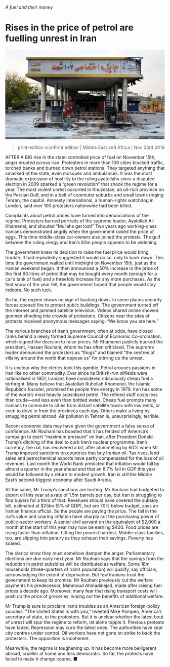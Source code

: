 ###### A fuel and their money

# Rises in the price of petrol are fuelling unrest in Iran 

![image](images/20191123_MAP001_0.jpg) 

> print-edition iconPrint edition | Middle East and Africa | Nov 23rd 2019 

AFTER A BIG rise in the state-controlled price of fuel on November 15th, anger erupted across Iran. Protesters in more than 100 cities blocked traffic, torched banks and burned down petrol stations. They targeted anything that smacked of the state, even mosques and ambulances. It was the most dramatic expression of hostility to the ruling ayatollahs since a disputed election in 2009 sparked a “green revolution” that shook the regime for a year. The most violent unrest occurred in Khuzestan, an oil-rich province on the Persian Gulf, and in a belt of commuter suburbs and small towns ringing Tehran, the capital. Amnesty International, a human-rights watchdog in London, said over 100 protesters nationwide had been killed. 

Complaints about petrol prices have turned into denunciations of the regime. Protesters burned portraits of the supreme leader, Ayatollah Ali Khamenei, and shouted “Mullahs get lost!” Two years ago working-class Iranians demonstrated angrily when the government raised the price of eggs. This time middle-class car-owners also joined the protests. The gulf between the ruling clergy and Iran’s 83m people appears to be widening. 

The government knew its decision to raise the fuel price would bring trouble. It had repeatedly suggested it would do so, only to back down. This time the government waited until midnight on November 15th, just as the Iranian weekend began. It then announced a 50% increase in the price of the first 60 litres of petrol that may be bought every month (enough for a car’s tank of fuel) and a threefold increase for any more purchases. As the first snow of the year fell, the government hoped that people would stay indoors. No such luck. 

So far, the regime shows no sign of backing down. In some places security forces opened fire to protect public buildings. The government turned off the internet and jammed satellite television. Videos shared online showed gunmen shooting into crowds of protesters. Citizens near the sites of protests received anonymous messages saying: “We know you are here.” 

The various branches of Iran’s government, often at odds, have closed ranks behind a newly formed Supreme Council of Economic Co-ordination, which signed the decision to raise prices. Mr Khamenei publicly backed the president, Hassan Rouhani, whom he has often criticised. The supreme leader denounced the protesters as “thugs” and blamed “the centres of villainy around the world that oppose us” for stirring up the unrest. 

It is unclear why the clerics took this gamble. Petrol arouses passions in Iran like no other commodity. Ever since its British-run oilfields were nationalised in 1951, Iranians have considered ridiculously cheap fuel a birthright. Many believe that Ayatollah Ruhollah Khomenei, the Islamic Republic’s founder, promised the people free energy in 1979. Iran has some of the world’s most heavily subsidised petrol. The refined stuff costs less than crude—and less even than bottled water. Cheap fuel prompts many Iranians to commute to cities from distant satellite towns with low rents, or even to drive in from the provinces each day. Others make a living by smuggling petrol abroad. Air pollution in Tehran is, unsurprisingly, terrible. 

Recent economic data may have given the government a false sense of confidence. Mr Rouhani has boasted that it has fended off America’s campaign to exert “maximum pressure” on Iran, after President Donald Trump’s ditching of the deal to curb Iran’s nuclear programme. Iran’s currency, the rial, has recovered a bit, after plummeting by 60% when Mr Trump imposed sanctions on countries that buy Iranian oil. Tax rises, land sales and petrochemical exports have partly compensated for the loss of oil revenues. Last month the World Bank predicted that inflation would fall by almost a quarter in the year ahead and that an 8.7% fall in GDP this year would be followed by a return to modest growth. Iran is still the Middle East’s second-biggest economy after Saudi Arabia. 

All the same, Mr Trump’s sanctions are hurting. Mr Rouhani had budgeted to export oil this year at a rate of 1.5m barrels per day, but Iran is struggling to find buyers for a third of that. Revenues should have covered the subsidy bill, estimated at $25bn (5% of GDP), but are 70% below budget, says an Iranian finance official. So the people are paying the price. The fall in the rial’s value and soaring inflation have sharply cut the purchasing power of public-sector workers. A senior civil servant on the equivalent of $2,000 a month at the start of this year may now be earning $400. Food prices are rising faster than inflation, hitting the poorest hardest. Middle-class families, too, are slipping into penury as they exhaust their savings. Poverty has soared. 

The clerics know they must somehow dampen the anger. Parliamentary elections are due early next year. Mr Rouhani says that the savings from the reduction in petrol subsidies will be distributed as welfare. Some 18m households (three-quarters of Iran’s population) will qualify, say officials, acknowledging the extent of deprivation. But few Iranians trust the government to keep its promise. Mr Rouhani previously cut the welfare payments his predecessor, Mahmoud Ahmadinejad, made after raising fuel prices a decade ago. Moreover, many fear that rising transport costs will push up the price of groceries, wiping out the benefits of additional welfare. 

Mr Trump is sure to proclaim Iran’s troubles as an American foreign-policy success. “The United States is with you,” tweeted Mike Pompeo, America’s secretary of state, to the protesters. But it is unclear whether the latest bout of unrest will spur the regime to reform, let alone topple it. Previous protests have faded. Repression may curb the latest ones. The authorities have kept city centres under control. Oil workers have not gone on strike to back the protesters. The opposition is incoherent. 

Meanwhile, the regime is toughening up. It has become more belligerent abroad, crueller at home and less democratic. So far, the protests have failed to make it change course. ■ 

